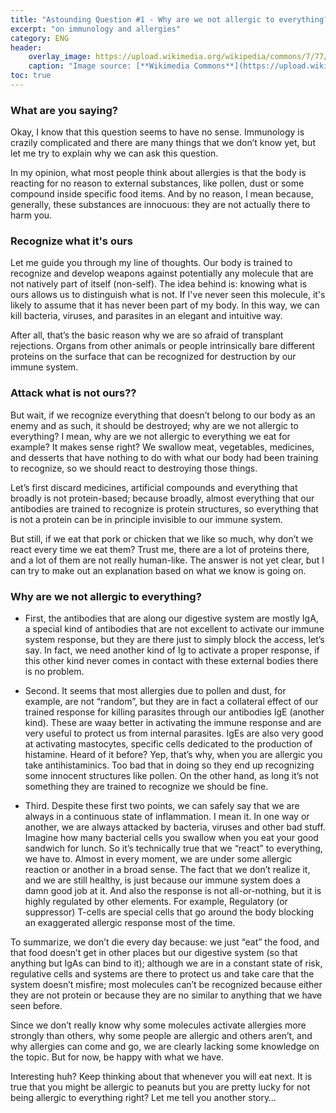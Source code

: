 ```yaml
---
title: "Astounding Question #1 - Why are we not allergic to everything?"
excerpt: "on immunology and allergies"
category: ENG
header:
    overlay_image: https://upload.wikimedia.org/wikipedia/commons/7/77/Sneeze.JPG
    caption: "Image source: [**Wikimedia Commons**](https://upload.wikimedia.org/wikipedia/commons/7/77/Sneeze.JPG)"
toc: true
---
```

### What are you saying?
Okay, I know that this question seems to have no sense. Immunology is crazily complicated and there are many things that we don’t know yet, but let me try to explain why we can ask this question.

In my opinion, what most people think about allergies is that the body is reacting for no reason to external substances, like pollen, dust or some compound inside specific food items. And by no reason, I mean because, generally, these substances are innocuous: they are not actually there to harm you.

### Recognize what it's ours
Let me guide you through my line of thoughts. Our body is trained to recognize and develop weapons against potentially any molecule that are not natively part of itself (non-self). The idea behind is: knowing what is ours allows us to distinguish what is not. If I've never seen this molecule, it's likely to assume that it has never been part of my body. In this way, we can kill bacteria, viruses, and parasites in an elegant and intuitive way.

After all, that’s the basic reason why we are so afraid of transplant rejections. Organs from other animals or people intrinsically bare different proteins on the surface that can be recognized for destruction by our immune system.

### Attack what is not ours??
But wait, if we recognize everything that doesn’t belong to our body as an enemy and as such, it should be destroyed; why are we not allergic to everything? I mean, why are we not allergic to everything we eat for example? It makes sense right? We swallow meat, vegetables, medicines, and desserts that have nothing to do with what our body had been training to recognize, so we should react to destroying those things.

Let’s first discard medicines, artificial compounds and everything that broadly is not protein-based; because broadly, almost everything that our antibodies are trained to recognize is protein structures, so everything that is not a protein can be in principle invisible to our immune system.

But still, if we eat that pork or chicken that we like so much, why don’t we react every time we eat them? Trust me, there are a lot of proteins there, and a lot of them are not really human-like. The answer is not yet clear, but I can try to make out an explanation based on what we know is going on.

### Why are we not allergic to everything?
- First, the antibodies that are along our digestive system are mostly IgA, a special kind of antibodies that are not excellent to activate our immune system response, but they are there just to simply block the access, let’s say. In fact, we need another kind of Ig to activate a proper response, if this other kind never comes in contact with these external bodies there is no problem.

- Second. It seems that most allergies due to pollen and dust, for example, are not “random”, but they are in fact a collateral effect of our trained response for killing parasites through our antibodies IgE (another kind). These are waay better in activating the immune response and are very useful to protect us from internal parasites. IgEs are also very good at activating mastocytes, specific cells dedicated to the production of histamine. Heard of it before? Yep, that’s why, when you are allergic you take antihistaminics. Too bad that in doing so they end up recognizing some innocent structures like pollen. On the other hand, as long it’s not something they are trained to recognize we should be fine.

- Third. Despite these first two points, we can safely say that we are always in a continuous state of inflammation. I mean it. In one way or another, we are always attacked by bacteria, viruses and other bad stuff. Imagine how many bacterial cells you swallow when you eat your good sandwich for lunch. So it’s technically true that we “react” to everything, we have to. Almost in every moment, we are under some allergic reaction or another in a broad sense. The fact that we don’t realize it, and we are still healthy, is just because our immune system does a damn good job at it. And also the response is not all-or-nothing, but it is highly regulated by other elements. For example, Regulatory (or suppressor) T-cells are special cells that go around the body blocking an exaggerated allergic response most of the time.

To summarize, we don’t die every day because: we just “eat” the food, and that food doesn’t get in other places but our digestive system (so that anything but IgAs can bind to it); although we are in a constant state of risk, regulative cells and systems are there to protect us and take care that the system doesn’t misfire; most molecules can’t be recognized because either they are not protein or because they are no similar to anything that we have seen before.

Since we don’t really know why some molecules activate allergies more strongly than others, why some people are allergic and others aren’t, and why allergies can come and go, we are clearly lacking some knowledge on the topic. But for now, be happy with what we have.

Interesting huh? Keep thinking about that whenever you will eat next. It is true that you might be allergic to peanuts but you are pretty lucky for not being allergic to everything right? Let me tell you another story…